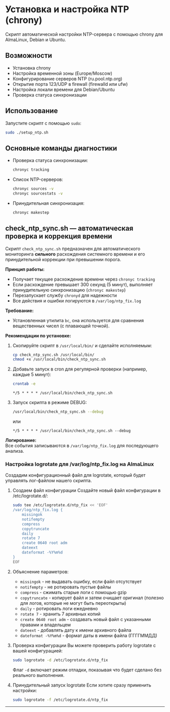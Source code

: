 # Установка и настройка NTP (chrony)

Скрипт автоматической настройки NTP-сервера с помощью chrony для AlmaLinux, Debian и Ubuntu.

## Возможности

- Установка chrony
- Настройка временной зоны (Europe/Moscow)
- Конфигурирование серверов NTP (ru.pool.ntp.org)
- Открытие порта 123/UDP в firewall (firewalld или ufw)
- Настройка локали времени для Debian/Ubuntu
- Проверка статуса синхронизации

## Использование

Запустите скрипт с помощью `sudo`:

```bash
sudo ./setup_ntp.sh
```

## Основные команды диагностики

- Проверка статуса синхронизации:
    ```bash
    chronyc tracking
    ```

- Список NTP-серверов:
    ```bash
    chronyc sources -v
    chronyc sourcestats -v
    ```

- Принудительная синхронизация:
    ```bash
    chronyc makestep
    ```

## check_ntp_sync.sh — автоматическая проверка и коррекция времени

Скрипт `check_ntp_sync.sh` предназначен для автоматического мониторинга **сильного** расхождения системного времени и его принудительной коррекции при превышении порога.

**Принцип работы:**
- Получает текущее расхождение времени через `chronyc tracking`
- Если расхождение превышает 300 секунд (5 минут), выполняет принудительную синхронизацию (`chronyc makestep`)
- Перезапускает службу `chronyd` для надежности
- Все действия и ошибки логируются в `/var/log/ntp_fix.log`

**Требование:**
- Установленная утилита `bc`, она используется для сравнения вещественных чисел (с плавающей точкой).

**Рекомендации по установке:**
1. Скопируйте скрипт в `/usr/local/bin/` и сделайте исполняемым:
    ```bash
    cp check_ntp_sync.sh /usr/local/bin/
    chmod +x /usr/local/bin/check_ntp_sync.sh
    ```
2. Добавьте запуск в cron для регулярной проверки (например, каждые 5 минут):
    ```bash
    crontab -e
    ```

    ```
    */5 * * * * /usr/local/bin/check_ntp_sync.sh
    ```
3. Запуск скрипта в режиме DEBUG:
    ```bash
    /usr/local/bin/check_ntp_sync.sh --debug
    ```
    или
    ```
    */5 * * * * /usr/local/bin/check_ntp_sync.sh --debug
    ```

**Логирование:**  
Все события записываются в `/var/log/ntp_fix.log` для последующего анализа.

### Настройка logrotate для /var/log/ntp_fix.log на AlmaLinux

Создадим конфигурационный файл для logrotate, который будет управлять лог-файлом нашего скрипта.

1. Создаем файл конфигурации
Создайте новый файл конфигурации в /etc/logrotate.d/:

    ```bash
    sudo tee /etc/logrotate.d/ntp_fix << 'EOF'
    /var/log/ntp_fix.log {
        missingok
        notifempty
        compress
        copytruncate
        daily
        rotate 7
        create 0640 root adm
        dateext
        dateformat -%Y%m%d
    }
    EOF
    ```

2. Объяснение параметров:
    - `missingok` - не выдавать ошибку, если файл отсутствует
    - `notifempty` - не ротировать пустые файлы
    - `compress` - сжимать старые логи с помощью gzip
    - `copytruncate` - копирует файл и затем очищает оригинал (полезно для логов, которые не могут быть переоткрыты)
    - `daily` - ротировать логи ежедневно
    - `rotate 7` - хранить 7 архивных копий
    - `create 0640 root adm` - создавать новый файл с указанными правами и владельцем
    - `dateext` - добавлять дату к имени архивного файла
    - `dateformat -%Y%m%d` - формат даты в имени файла (ГГГГММДД)

3. Проверка конфигурации
Вы можете проверить работу logrotate с вашей конфигурацией:

    ```bash
    sudo logrotate -d /etc/logrotate.d/ntp_fix
    ```
    Флаг `-d` включает режим отладки, показывая что будет сделано без реального выполнения.

4. Принудительный запуск logrotate
Если хотите сразу применить настройки:

    ```bash
    sudo logrotate -f /etc/logrotate.d/ntp_fix
    ```

---